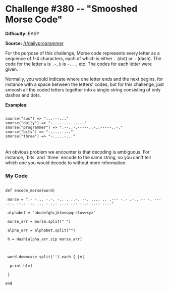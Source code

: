# Challenge #380 -- "Smooshed Morse Code"
**Difficulty:** EASY

**Source:** [/r/dailyprogrammer](https://www.reddit.com/r/dailyprogrammer/comments/cmd1hb/20190805_challenge_380_easy_smooshed_morse_code_1/)

For the purpose of this challenge, Morse code represents every letter as a sequence of 1-4 characters, each of which is either `.` (dot) or `-` (dash). The code for the letter `a` is `.-`, `b` is `-...`, etc. The codes for each letter were given.

Normally, you would indicate where one letter ends and the next begins, for instance with a space between the letters' codes, but for this challenge, just smoosh all the coded letters together into a single string consisting of only dashes and dots.

**Examples**:

<code>
smorse("sos") => "...---..."</code><br><code>smorse("daily") => "-...-...-..-.--"</code><br><code>smorse("programmer") => ".--..-.-----..-..-----..-."</code><br><code>smorse("bits") => "-.....-..."</code><br><code>smorse("three") => "-.....-..."
</code><br><br>
An obvious problem we encounter is that decoding is ambiguous. For instance, `bits` and `three` encode to the same string, so you can't tell which one you would decode to without more information.

### My Code

<code>
def encode_morse(word)<br>
&#160;morse = ".- -... -.-. -.. . ..-. --. .... .. .--- -.- .-.. -- -. --- .--. --.- .-. ... - ..- ...- .-- -..- -.-- --.."<br>
&#160;alphabet = "abcdefghijklmnopqrstuvwxyz'<br>
&#160;morse_arr = morse.split(" ")<br>
&#160;alpha_arr = alphabet.split("")<br>
&#160;h = Hash[alpha_arr.zip morse_arr]<br>
 <br> 
&#160;word.downcase.split('').each { |m|<br>
&#160;&#160;print h[m]<br>
&#160;}<br>
end
</code>
